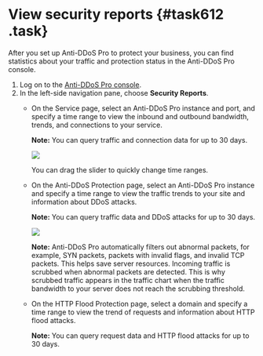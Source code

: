# View security reports {#task612 .task}

After you set up Anti-DDoS Pro to protect your business, you can find statistics about your traffic and protection status in the Anti-DDoS Pro console.

1.  Log on to the [Anti-DDoS Pro console](https://yundun.console.aliyun.com/?p=ddoscoo&__consolePageCode=ddoscoo). 
2.  In the left-side navigation pane, choose **Security Reports**. 
    -   On the Service page, select an Anti-DDoS Pro instance and port, and specify a time range to view the inbound and outbound bandwidth, trends, and connections to your service.

        **Note:** You can query traffic and connection data for up to 30 days.

        ![](http://static-aliyun-doc.oss-cn-hangzhou.aliyuncs.com/assets/img/79697/155411471436934_en-US.png)

        You can drag the slider to quickly change time ranges.

    -   On the Anti-DDoS Protection page, select an Anti-DDoS Pro instance and specify a time range to view the traffic trends to your site and information about DDoS attacks.

        **Note:** You can query traffic data and DDoS attacks for up to 30 days.

        ![](http://static-aliyun-doc.oss-cn-hangzhou.aliyuncs.com/assets/img/79697/155411471436935_en-US.png)

        **Note:** Anti-DDoS Pro automatically filters out abnormal packets, for example, SYN packets, packets with invalid flags, and invalid TCP packets. This helps save server resources. Incoming traffic is scrubbed when abnormal packets are detected. This is why scrubbed traffic appears in the traffic chart when the traffic bandwidth to your server does not reach the scrubbing threshold.

    -   On the HTTP Flood Protection page, select a domain and specify a time range to view the trend of requests and information about HTTP flood attacks.

        **Note:** You can query request data and HTTP flood attacks for up to 30 days.


